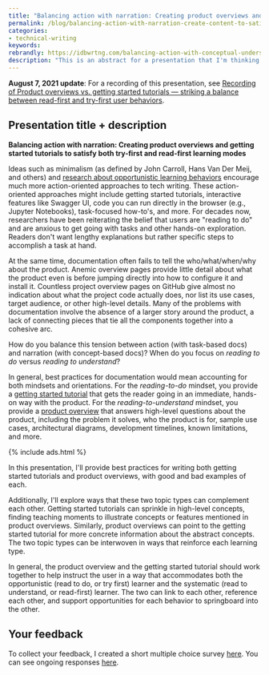 ```yaml
---
title: "Balancing action with narration: Creating product overviews and getting started tutorials to satisfy both try-first and read-first learning modes"
permalink: /blog/balancing-action-with-narration-create-content-to-satisfy-opportunistic-and-systematic/
categories:
- technical-writing
keywords:
rebrandly: https://idbwrtng.com/balancing-action-with-conceptual-undersanding
description: "This is an abstract for a presentation that I'm thinking about creating. In a nutshell, the presentation focuses on finding the right balance between action-oriented task writing and big picture narrative product overviews &mdash; both of which seem to be opposing but complementary content types in technical communication. I'm floating this presentation draft here to gather feedback and refine the direction a bit more."
---
```


**August 7, 2021 update**: For a recording of this presentation, see [Recording of Product overviews vs. getting started tutorials &mdash; striking a balance between read-first and try-first user behaviors](/blog/product-overviews-and-getting-started-tutorials-presentation/).

## Presentation title + description

**Balancing action with narration: Creating product overviews and getting started tutorials to satisfy both try-first and read-first learning modes**

Ideas such as minimalism (as defined by John Carroll, Hans Van Der Meij, and others) and [research about opportunistic learning behaviors](/learnapidoc/docapiscode_research_on_documenting_code.html) encourage much more action-oriented approaches to tech writing. These action-oriented approaches might include getting started tutorials, interactive features like Swagger UI, code you can run directly in the browser (e.g., Jupyter Notebooks), task-focused how-to's, and more. For decades now, researchers have been reiterating the belief that users are "reading to do" and are anxious to get going with tasks and other hands-on exploration. Readers don't want lengthy explanations but rather specific steps to accomplish a task at hand.

At the same time, documentation often fails to tell the who/what/when/why about the product. Anemic overview pages provide little detail about what the product even is before jumping directly into how to configure it and install it. Countless project overview pages on GitHub give almost no indication about what the project code actually does, nor list its use cases, target audience, or other high-level details. Many of the problems with documentation involve the absence of a larger story around the product, a lack of connecting pieces that tie all the components together into a cohesive arc.

How do you balance this tension between action (with task-based docs) and narration (with concept-based docs)? When do you focus on *reading to do* versus *reading to understand*?

In general, best practices for documentation would mean accounting for both mindsets and orientations. For the *reading-to-do* mindset, you provide a [getting started tutorial](/learnapidoc/docapis_doc_getting_started_section.html) that gets the reader going in an immediate, hands-on way with the product. For the *reading-to-understand* mindset, you provide a [product overview](/learnapidoc/docapis_doc_overview.html) that answers high-level questions about the product, including the problem it solves, who the product is for, sample use cases, architectural diagrams, development timelines, known limitations, and more.

{% include ads.html %}

In this presentation, I'll provide best practices for writing both getting started tutorials and product overviews, with good and bad examples of each.

Additionally, I'll explore ways that these two topic types can complement each other. Getting started tutorials can sprinkle in high-level concepts, finding teaching moments to illustrate concepts or features mentioned in product overviews. Similarly, product overviews can point to the getting started tutorial for more concrete information about the abstract concepts. The two topic types can be interwoven in ways that reinforce each learning type.

In general, the product overview and the getting started tutorial should work together to help instruct the user in a way that accommodates both the opportunistic (read to do, or try first) learner and the systematic (read to understand, or read-first) learner. The two can link to each other, reference each other, and support opportunities for each behavior to springboard into the other.

## Your feedback

To collect your feedback, I created a short multiple choice survey [here](https://www.questionpro.com/t/AOaGwZmV4G). You can see ongoing responses [here](https://www.questionpro.com/t/7Bl4niZmV4G).
